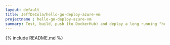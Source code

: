 ```yaml
---
layout: default
title: JeffDeCola/hello-go-deploy-azure-vm
projectname : hello-go-deploy-azure-vm
summary: Test, build, push (to DockerHub) and deploy a long running "hello-world" Docker Image to Microsoft azure VM.
---
```


{% include README.md %}
